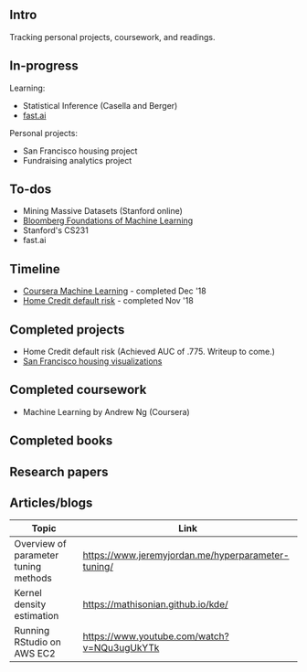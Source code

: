 ## Intro
Tracking personal projects, coursework, and readings.

## In-progress
Learning:
- Statistical Inference (Casella and Berger)
- [fast.ai](http://www.fast.ai/)

Personal projects:
- San Francisco housing project
- Fundraising analytics project

## To-dos
- Mining Massive Datasets (Stanford online)
- [Bloomberg Foundations of Machine Learning](https://bloomberg.github.io/foml/#home)
- Stanford's CS231
- fast.ai

## Timeline
- [Coursera Machine Learning](https://www.coursera.org/learn/machine-learning) - completed Dec '18
- [Home Credit default risk](https://www.kaggle.com/c/home-credit-default-risk) - completed Nov '18

## Completed projects
* Home Credit default risk (Achieved AUC of .775. Writeup to come.) 
* [San Francisco housing visualizations](https://github.com/collindching/sf_housing) 

## Completed coursework
* Machine Learning by Andrew Ng (Coursera)

## Completed books 

## Research papers

## Articles/blogs

| Topic | Link |
| --- | --- |
| Overview of parameter tuning methods | https://www.jeremyjordan.me/hyperparameter-tuning/ |
| Kernel density estimation | https://mathisonian.github.io/kde/ |
| Running RStudio on AWS EC2 | https://www.youtube.com/watch?v=NQu3ugUkYTk |

